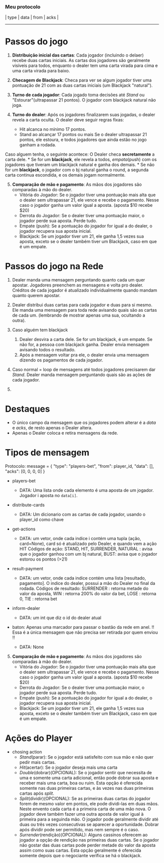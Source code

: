 ### Meu protocolo

| type | data | from | acks |

---

# Passos do jogo

1. **Distribuição inicial das cartas**: Cada jogador (incluindo o delaer) recebe duas cartas iniciais. As cartas dos jogadores são geralmente visíveis para todos, enquanto o dealer tem uma carta virada para cima e uma carta virada para baixo.

2. **Checagem de Blackjack**: Checa para ver se algum jogador tiver uma pontuação de 21 com as duas cartas iniciais (um Blackjack "natural").

3. **Turno de cada jogador**: Cada jogado toma decisões até *Stand* ou "Estourar"(ultrapassar 21 pontos). O jogador com blackjack natural não joga.

4. **Turno do dealer**: Após os jogadores finalizarem suas jogadas, o dealer revela a carta oculta. O dealer deve seguir regras fixas:
    - Hit alcanca no mínimo 17 pontos.
    - Stand ao alcançar 17 pontos ou mais
Se o dealer ultrapassar 21 pontos, ele estoura, e todos jogadores que ainda estão no jogo ganham a rodada.

Caso alguem tenha, o seguinte acontece: O Dealer checa **secretamente** a carta dele. 
    * Se for um **blackjack**, ele revela a todos, *empata*(push) com os jogadores que tiveram um blackjack natural e ganha dos demais.
    * Se não for um **blackjack**, o jogador com o bj natural ganha o round, a segunda carta continua escondida, e os demais jogam normalmente.

5. **Comparação de mão e pagamento**: As mãos dos jogadores são comparadas à mão do dealer.
    - Vitória do Jogador: Se o jogador tiver uma pontuação mais alta que o dealer sem ultrapassar 21, ele vence e recebe o pagamento. Nesse caso o jogador ganha um valor igual a aposta. (aposta $10 recebe $20)
    - Derrota do Jogador: Se o dealer tiver uma pontuação maior, o jogador perde sua aposta. Perde tudo.
    - Empate (push): Se a pontuação do jogador for igual a do dealer, o jogador recupera sua aposta inicial.
    - Blackjack: Se um jogador tiver um 21, ele ganha 1,5 vezes sua aposta, exceto se o dealer também tiver um Blackjack, caso em que é um empate. 

# Passos do jogo na Rede

1. Dealer manda uma mensagem perguntando quanto cada um quer apostar. Jogadores preenchem as mensagens e volta pro dealer. Créditos de cada jogador é atualizado individualmente quando mandam quanto querem apostar. 

1. Dealer distribui duas cartas para cada jogador e duas para si mesmo. Ele manda uma mensagem para toda rede avisando quais são as cartas de cada um. (lembrando de mostrar apenas uma sua, ocultando a outra).

2. Caso alguém tem blackjack
    1. Dealer desvira a carta dele. Se for um blackjack, é um empate. Se não for, a pessoa com blackjack ganha. Dealer envia mensagem avisando todos o resultado. 
    2. Após a mensagem voltar pra ele, o dealer envia uma mensagem dizendo os pagamentos de cada jogador.

2. Caso normal = loop de mensagens até todos jogadores precisarem dar *Stand*.
Dealer manda mensagem perguntando quais são as ações de cada jogador.

3. 

# Destaques

* O único campo da mensagem que os jogadores podem alterar é a *data* e *acks*, de resto apenas o Dealer altera.
* Apenas o Dealer coloca e retira mensagens da rede.

# Tipos de mensagem

Protocolo:
    message = {
        "type": "players-bet",
        "from": player_id,
        "data": [],
        "acks": [0, 0, 0, 0]
    }

- players-bet
    * DATA: Uma lista onde cada elemento é uma aposta de um jogador. Jogador i aposta no `data[i]`.

- distribute-cards
    * DATA: Um dicionario com as cartas de cada jogador, usando o player_id como chave

- get-actions
    * DATA: um vetor, onde cada indice i contém uma tupla (ação, card=None), card só é atualizado pelo Dealer, e quando vem a ação HIT
    Códigos de ação:
        STAND,
        HIT,
        SURRENDER,
        NATURAL : avisa que o jogador ganhou com um bj natural,
        BUST: avisa que o jogador estorou os pontos (>21)

- result-payment
    * DATA: um vetor, onde cada indice contém uma lista [resultado, pagamento]. O indice do dealer, possui a mão do Dealer no final da rodada.
    Códigos de resultado:
        SURRENDER : retorna metade do valor da aposta,
        WIN : retorna 200% do valor da bet,
        LOSE : retorna 0,
        TIE : retorna bet

- inform-dealer
    * DATA: um int que diz o id do dealer atual

- baton: Apenas uma marcador para passar o bastão da rede em anel. !! Essa é a única mensagem que não precisa ser retirada por quem enviou !!
    * DATA: None

5. **Comparação de mão e pagamento**: As mãos dos jogadores são comparadas à mão do dealer.
    - Vitória do Jogador: Se o jogador tiver uma pontuação mais alta que o dealer sem ultrapassar 21, ele vence e recebe o pagamento. Nesse caso o jogador ganha um valor igual a aposta. (aposta $10 recebe $20)
    - Derrota do Jogador: Se o dealer tiver uma pontuação maior, o jogador perde sua aposta. Perde tudo.
    - Empate (push): Se a pontuação do jogador for igual a do dealer, o jogador recupera sua aposta inicial.
    - Blackjack: Se um jogador tiver um 21, ele ganha 1,5 vezes sua aposta, exceto se o dealer também tiver um Blackjack, caso em que é um empate.


# Ações do Player

- chosing action
    - *Stand*(parar): Se o jogador está satisfeito com sua mão e não quer pedir mais cartas.
    - *Hit*(acertar): Se o jogador deseja mais uma carta
    - *Double*(dobrar)(OPCIONAL): Se o jogador sentir que necessita de uma e somente uma carta adicional, então pode dobrar sua aposta e receber mais uma carta, boa ou ruim. Esta opção é oferecida somente nas duas primeiras cartas, e às vezes nas duas primeiras cartas após *split*.
    - *Split*(dividir)(OPCIONAL): Se as primeiras duas cartas do jogador forem de mesmo valor em pontos, ele pode dividi-las em duas mãos. Neste envento cada carta é a primeira carta de uma mão nova. O jogador deve também fazer uma outra aposta de valor igual à primeira para a seguinda mão. O jogador pode geralmente dividir até duas ou três vezes consecutivas se aparecer a oportunidade. Dobrar após dividir pode ser permitido, mas nem sempre é o caso.
    - *Surrender*(rendição)(OPCIONAL): Alguns cassinos oferecem ao jogador a opção de rendição nas primeiras duas cartas. Se o jogador não gostar das duas cartas pode perder metade do valor da aposta assim como suas cartas. Esta opção geralmente é oferecida somente depois que o negociante verifica se há o blackjack.
